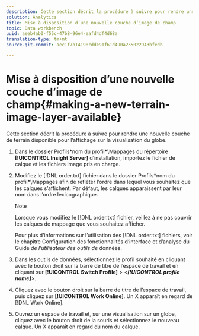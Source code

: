 ```yaml
---
description: Cette section décrit la procédure à suivre pour rendre une nouvelle couche de terrain disponible pour l’affichage sur la visualisation du globe.
solution: Analytics
title: Mise à disposition d’une nouvelle couche d’image de champ
topic: Data workbench
uuid: aeeb4ab0-f55c-47b8-96e4-eafd4df4d68a
translation-type: tm+mt
source-git-commit: aec1f7b14198cdde91f61d490a235022943bfedb

---
```



# Mise à disposition d’une nouvelle couche d’image de champ{#making-a-new-terrain-image-layer-available}

Cette section décrit la procédure à suivre pour rendre une nouvelle couche de terrain disponible pour l’affichage sur la visualisation du globe.

1. Dans le dossier Profils\*nom du profil*\Mappages du répertoire **[!UICONTROL Insight Server]** d’installation, importez le fichier de calque et les fichiers image pris en charge.
1. Modifiez le [!DNL order.txt] fichier dans le dossier Profils\*nom du profil*\Mappages afin de refléter l’ordre dans lequel vous souhaitez que les calques s’affichent. Par défaut, les calques apparaissent par leur nom dans l’ordre lexicographique.

   >[!NOTE]
   >
   >Lorsque vous modifiez le [!DNL order.txt] fichier, veillez à ne pas couvrir les calques de mappage que vous souhaitez afficher.

   Pour plus d’informations sur l’utilisation des [!DNL order.txt] fichiers, voir le chapitre Configuration des fonctionnalités d’interface et d’analyse du Guide *de l’utilisateur des outils de* données.

1. Dans les outils de données, sélectionnez le profil souhaité en cliquant avec le bouton droit sur la barre de titre de l’espace de travail et en cliquant sur **[!UICONTROL Switch Profile]** > *&lt;**[!UICONTROL profile name]**>*.
1. Cliquez avec le bouton droit sur la barre de titre de l’espace de travail, puis cliquez sur **[!UICONTROL Work Online]**. Un X apparaît en regard de [!DNL Work Online].
1. Ouvrez un espace de travail et, sur une visualisation sur un globe, cliquez avec le bouton droit de la souris et sélectionnez le nouveau calque. Un X apparaît en regard du nom du calque.
